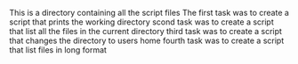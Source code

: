 This is a directory containing all the script files
The first task was to create a script that prints the working directory
scond task was to create a script that list all the files in the current directory
third task was to create a script that changes the directory to users home
fourth task was to create a script that list files in long format
